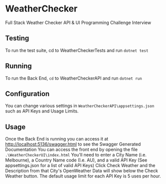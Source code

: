 # WeatherChecker
 Full Stack Weather Checker API & UI Programming Challenge Interview


## Testing
To run the test suite, cd to WeatherCheckerTests and run `dotnet test`

## Running
To run the Back End, `cd` to WeatherCheckerAPI and run `dotnet run`

## Configuration
You can change various settings in `WeatherCheckerAPI\appsettings.json` such as API Keys and Usage Limits.

## Usage
Once the Back End is running you can access it at [http://localhost:5136/swagger.html](http://localhost:5136/swagger/index.html) to see the Swagger Generated Documentation
You can access the front end by opening the file `.\WeatherCheckerUI\index.html`
You'll need to enter a City Name (i.e. Melbourne), a Country Name code (I.e. AU), and a valid API Key (See appsettings.json for a list of valid API Keys)
Click Check Weather and the Description from that City's OpenWeather Data will show below the Check Weather button.
The default usage limit for each API Key is 5 uses per hour.